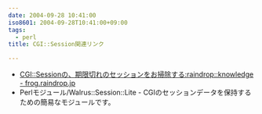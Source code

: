 ```yaml
---
date: 2004-09-28 10:41:00
iso8601: 2004-09-28T10:41:00+09:00
tags:
  - perl
title: CGI::Session関連リンク

---
```


<div class="entry-body">
                                 <div>
<ul><li><a href="http://frog.raindrop.jp/knowledge/archives/000162.html">CGI::Sessionの、期限切れのセッションをお掃除する:raindrop::knowledge - frog.raindrop.jp</a></li>
<li>Perlモジュール/Walrus::Session::Lite - CGIのセッションデータを保持するための簡易なモジュールです。</li>
</ul></div>
                              </div>
    	